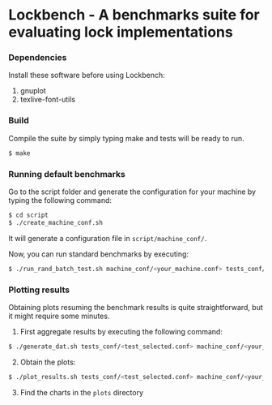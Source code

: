 # Lockbench - A benchmarks suite for evaluating lock implementations

### Dependencies

Install these software before using Lockbench:

1. gnuplot
2. texlive-font-utils

### Build

Compile the suite by simply typing make and tests will be ready to run.

```sh
$ make
```
### Running default benchmarks

Go to the script folder and generate the configuration for your machine by typing the following command:

```sh
$ cd script
$ ./create_machine_conf.sh
```

It will generate a configuration file in `script/machine_conf/`.

Now, you can run standard benchmarks by executing:

```sh
$ ./run_rand_batch_test.sh machine_conf/<your_machine.conf> tests_conf/<test_selected.conf> thread_conf/<threads_selected.conf>
```

### Plotting results

Obtaining plots resuming the benchmark results is quite straightforward, but it might require some minutes.

1. First aggregate results by executing the following command:
```sh
$ ./generate_dat.sh tests_conf/<test_selected.conf> machine_conf/<your_machine.conf> thread_conf/<threads_selected.conf>
```
2. Obtain the plots:
```sh
$ ./plot_results.sh tests_conf/<test_selected.conf> machine_conf/<your_machine.conf> thread_conf/<threads_selected.conf>
```
3. Find the charts in the `plots` directory
